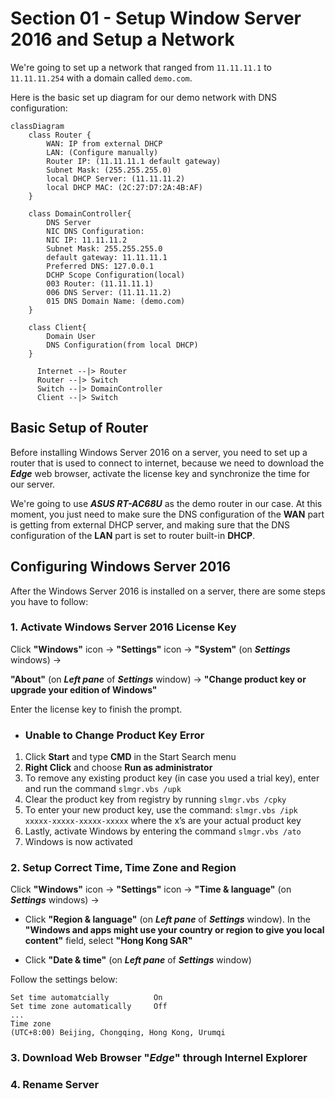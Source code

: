 # Section 01 - Setup Window Server 2016 and Setup a Network
We're going to set up a network that ranged from `11.11.11.1` to `11.11.11.254` with a domain called `demo.com`.

Here is the basic set up diagram for our demo network with DNS configuration:
```mermaid
classDiagram
    class Router {
        WAN: IP from external DHCP
        LAN: (Configure manually)
        Router IP: (11.11.11.1 default gateway)
        Subnet Mask: (255.255.255.0)
        local DHCP Server: (11.11.11.2)
        local DHCP MAC: (2C:27:D7:2A:4B:AF)
    }

    class DomainController{
        DNS Server
        NIC DNS Configuration:
        NIC IP: 11.11.11.2
        Subnet Mask: 255.255.255.0
        default gateway: 11.11.11.1
        Preferred DNS: 127.0.0.1
        DCHP Scope Configuration(local)
        003 Router: (11.11.11.1)
        006 DNS Server: (11.11.11.2)
        015 DNS Domain Name: (demo.com)
    }

    class Client{
        Domain User
        DNS Configuration(from local DHCP)
    }

      Internet --|> Router
      Router --|> Switch
      Switch --|> DomainController
      Client --|> Switch
```



## Basic Setup of Router
Before installing Windows Server 2016 on a server, you need to set up a router that is used to connect to internet, because we need to download the ***Edge*** web browser, activate the license key and synchronize the time for our server.

We're going to use ***ASUS RT-AC68U*** as the demo router in our case. At this moment, you just need to make sure the DNS configuration of the **WAN** part is getting from external DHCP server, and making sure that the DNS configuration of the **LAN** part is set to router built-in **DHCP**.



## Configuring Windows Server 2016
After the Windows Server 2016 is installed on a server, there are some steps you have to follow:


### 1. Activate Windows Server 2016 License Key
Click **"Windows"** icon -> **"Settings"** icon -> **"System"** (on ***Settings*** windows) ->

**"About"** (on ***Left pane*** of ***Settings*** window) -> **"Change product key or upgrade your edition of Windows"**

Enter the license key to finish the prompt.


- ### Unable to Change Product Key Error
1. Click **Start** and type **CMD** in the Start Search menu
2. **Right Click** and choose **Run as administrator**
3. To remove any existing product key (in case you used a trial key), enter and run the command `slmgr.vbs /upk`
4. Clear the product key from registry by running `slmgr.vbs /cpky`
5. To enter your new product key, use the command: `slmgr.vbs /ipk xxxxx-xxxxx-xxxxx-xxxxx` where the x’s are your actual product key
6. Lastly, activate Windows by entering the command `slmgr.vbs /ato`
7. Windows is now activated


### 2. Setup Correct Time, Time Zone and Region
Click **"Windows"** icon -> **"Settings"** icon -> **"Time & language"** (on ***Settings*** windows) ->

- Click **"Region & language"** (on ***Left pane*** of ***Settings*** window). In the **"Windows and apps might use your country or region to give you local content"** field, select **"Hong Kong SAR"**

- Click **"Date & time"** (on ***Left pane*** of ***Settings*** window)

Follow the settings below:
```
Set time automatcially          On
Set time zone automatically     Off
...
Time zone
(UTC+8:00) Beijing, Chongqing, Hong Kong, Urumqi
```


### 3. Download Web Browser "*Edge*" through Internel Explorer


### 4. Rename Server
